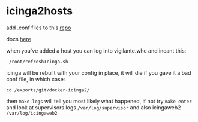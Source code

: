 # icinga2hosts


add .conf files to this [repo](https://github.com/WebHostingCoopTeam/icinga2hosts)

docs [here](http://docs.icinga.org/icinga2/latest/doc/module/icinga2/toc#!/icinga2/latest/doc/module/icinga2/chapter/monitoring-basics#hosts-services)

when you've added a host you can log into vigilante.whc and incant this:

```
 /root/refreshIcinga.sh
```

icinga will be rebuilt with your config in place, it will die if you gave it a bad conf file, in which case:

```
cd /exports/git/docker-icinga2/
```

then `make logs` will tell you most likely what happened, if not try `make enter` and look at supervisors logs `/var/log/supervisor` and also icingaweb2 `/var/log/icingaweb2`
